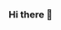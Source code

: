 ### Hi there 👋

<!--
[![Hits](https://hits.seeyoufarm.com/api/count/incr/badge.svg?url=https%3A%2F%2Fgithub.com%2Fnkusikevin&count_bg=%2379C83D&title_bg=%23555555&icon=&icon_color=%23E7E7E7&title=hits&edge_flat=false)](https://hits.seeyoufarm.com)

Here are some ideas to get you started:

- 🔭 I’m currently working on a MERN stack e-commerce web application
- 🌱 I’m currently learning advanced nodejs
- 👯 I’m looking to collaborate on ...
- 🤔 I’m looking for help with ...
- 💬 Ask me about Ask me anything related to TECH,i will be happy to respond to you.
- 📫 How to reach me: linkedin:
- ⚡ Fun fact: i am programming and hacking related meme addict ,if you have one please send it to me
-->
